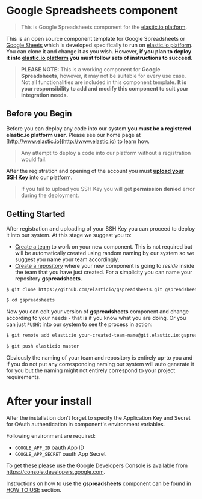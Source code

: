# Google Spreadsheets component

> This is Google Spreadsheets component for the [elastic.io platform](http://www.elastic.io "elastic.io platform").

This is an open source component template for Google Spreadsheets or [Google Sheets](https://www.google.com/sheets/about/) which is developed specifically to run on [elastic.io platform](http://www.elastic.io "elastic.io platform"). You can clone it and change it as you wish. However, **if you plan to deploy it into [elastic.io platform](http://www.elastic.io "elastic.io platform") you must follow sets of instructions to succeed**.

> **PLEASE NOTE:** This is a working component for **Google Spreadsheets**, however, it may not be suitable for every use case. Not all functionalities are included in this component template. **It is your responsibility to add and modify this component to suit your integration needs.**

## Before you Begin

Before you can deploy any code into our system **you must be a registered elastic.io platform user**. Please see our home page at [http://www.elastic.io](http://www.elastic.io) to learn how.

> Any attempt to deploy a code into our platform without a registration would fail.

After the registration and opening of the account you must **[upload your SSH Key](http://docs.elastic.io/docs/ssh-key)** into our platform.

> If you fail to upload you SSH Key you will get **permission denied** error during the deployment.

## Getting Started

After registration and uploading of your SSH Key you can proceed to deploy it into our system. At this stage we suggest you to:
* [Create a team](http://docs.elastic.io/page/team-management) to work on your new component. This is not required but will be automatically created using random naming by our system so we suggest you name your team accordingly.
* [Create a repository](http://docs.elastic.io/page/repository-management) where your new component is going to *reside* inside the team that you have just created. For a simplicity you can name your repository **gspreadsheets**.

```bash
$ git clone https://github.com/elasticio/gspreadsheets.git gspreadsheets

$ cd gspreadsheets
```
Now you can edit your version of **gspreadsheets** component and change according to your needs - that is if you know what you are doing. Or you can just ``PUSH``it into our system to see the process in action:

```bash
$ git remote add elasticio your-created-team-name@git.elastic.io:gspreadsheets.git

$ git push elasticio master
```
Obviously the naming of your team and repository is entirely up-to you and if you do not put any corresponding naming our system will auto generate it for you but the naming might not entirely correspond to your project requirements.

# After your install

After the installation don't forget to specify the Application Key and Secret for OAuth authentication in component's environment variables.

Following environment are required:
 - ``GOOGLE_APP_ID`` oauth App ID
 - ``GOOGLE_APP_SECRET`` oauth App Secret

To get these please use the Google Developers Console is available from https://console.developers.google.com.

Instructions on how to use the **gspreadsheets** component can be found in [HOW TO USE](https://github.com/elasticio/gspreadsheets/blob/master/HOW_TO_USE.md) section.

